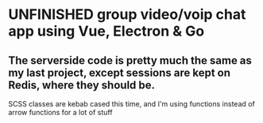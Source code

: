 # UNFINISHED group video/voip chat app using Vue, Electron & Go

## The serverside code is pretty much the same as my last project, except sessions are kept on Redis, where they should be.

SCSS classes are kebab cased this time, and I'm using functions instead of arrow functions for a lot of stuff